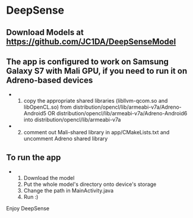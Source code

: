 # DeepSense

## Download Models at https://github.com/JC1DA/DeepSenseModel

## The app is configured to work on Samsung Galaxy S7 with Mali GPU, if you need to run it on Adreno-based devices
- 1) copy the appropriate shared libraries (libllvm-qcom.so and libOpenCL.so) from distribution/opencl/lib/armeabi-v7a/Adreno-Android5 OR distribution/opencl/lib/armeabi-v7a/Adreno-Android6 into distribution/opencl/lib/armeabi-v7a
- 2) comment out Mali-shared library in app/CMakeLists.txt and uncomment Adreno shared library

## To run the app
- 1) Download the model
  2) Put the whole model's directory onto device's storage
  3) Change the path in MainActivity.java
  4) Run :)

Enjoy DeepSense


